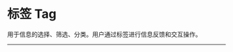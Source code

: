 # 标签 Tag

用于信息的选择、筛选、分类。用户通过标签进行信息反馈和交互操作。

---

<script setup>
import TagBasicUse from "./component/tag-basic-use.md"
import TagClose from "./component/tag-close.md"
import TagEdit from "./component/tag-edit.md"
import TagCheck from "./component/tag-check.md"
import TagColor from "./component/tag-color.md"
import TagSize from "./component/tag-size.md"
import TagLoading from "./component/tag-loading.md"
import TagIcon from "./component/tag-icon.md"
import TagBorder from "./component/tag-border.md"
import TagApi from "./component/tag-api.md"

</script>

<tag-basic-use />
<tag-close />
<tag-edit />
<tag-check />
<tag-color />
<tag-size />
<tag-loading />
<tag-icon />
<tag-border />
<tag-api />
